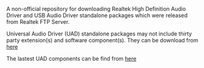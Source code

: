 A non-official repository for downloading Realtek High Definition Audio Driver and USB Audio Driver standalone packages which were released from Realtek FTP Server.

Universal Audio Driver (UAD) standalone packages may not include thirty party extension(s) and software component(s). They can be download from [here](https://github.com/alanfox2000/realtek-universal-audio-driver/wiki/Download#third-party)

The lastest UAD components can be find from [here](https://github.com/alanfox2000/realtek-universal-audio-driver)
